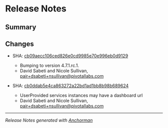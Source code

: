 # Release Notes

## Summary

## Changes

* SHA: [cb09aecc106ced826e0cd9985e70e996eb0d9129](git@github.com:cloudfoundry/cfou/commit/cb09aecc106ced826e0cd9985e70e996eb0d9129)
    * Bumping to version 4.7.1.rc.1.
    * David Sabeti and Nicole Sullivan, pair+dsabeti+nsullivan@pivotallabs.com


* SHA: [cb0ddab5e4ca863272a22bd1ad1bb8b98b689624](git@github.com:cloudfoundry/cfou/commit/cb0ddab5e4ca863272a22bd1ad1bb8b98b689624)
    * UserProvided services instances may have a dashboard url
    * David Sabeti and Nicole Sullivan, pair+dsabeti+nsullivan@pivotallabs.com


------

_Release Notes generated with [Anchorman](http://github.com/infews/anchorman)_